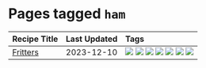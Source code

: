 # Pages tagged `ham`

|Recipe Title|Last Updated|Tags
|:---|:---|:---|
|[Fritters](../recipes/fritters.md)|2023-12-10|[![](https://img.shields.io/badge/tag-chicken-acbc2f)](../tags/chicken.md) [![](https://img.shields.io/badge/tag-family-d4602a)](../tags/family.md) [![](https://img.shields.io/badge/tag-fried-427cd)](../tags/fried.md) [![](https://img.shields.io/badge/tag-ham-c02c21)](../tags/ham.md) [![](https://img.shields.io/badge/tag-lamb-2b6571)](../tags/lamb.md) [![](https://img.shields.io/badge/tag-leftovers-1fc54)](../tags/leftovers.md) [![](https://img.shields.io/badge/tag-vegetables-32c994)](../tags/vegetables.md)|